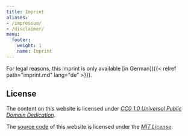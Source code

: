 ```yaml
---
title: Imprint
aliases:
- /impressum/
- /disclaimer/
menu:
  footer:
    weight: 1
    name: Imprint
---
```


For legal reasons, this imprint is only available [in German]({{< relref path="imprint.md" lang="de" >}}).

## License

The content on this website is licensed under [_CC0 1.0 Universal Public Domain Dedication_](https://creativecommons.org/publicdomain/zero/1.0/).

The [source code](https://github.com/heinrichreimer/portfolio) of this website is licensed under the [_MIT License_](https://opensource.org/licenses/MIT).

